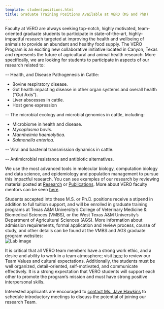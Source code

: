 ```yaml
---
template: studentpositions.html
title: Graduate Training Positions Available at VERO (MS and PhD) 
---
```


Faculty at VERO are always seeking top-notch, highly motivated, team-oriented graduate students to participate in state-of-the-art, highly-impactful research targeted at improving the health and wellbeing of animals to provide an abundant and healthy food supply.  The VERO Program is an exciting new collaborative initiative located in Canyon, Texas and represents the future of agricultural and animal health research. More specifically, we are looking for students to participate in aspects of our research related to:

-- Health, and Disease Pathogenesis in Cattle:

* Bovine respiratory disease.
* Gut health impacting disease in other organ systems and overall health (“Gut Axis”).
* Liver abscesses in cattle.
* Host gene expression
  
-- The microbial ecology and microbial genomics in cattle, including:

* Microbiome in health and disease.
* <i>Mycoplasma bovis.
* Mannheimia haemolytica.
* Salmonella enterica</i>.
  
-- Viral and bacterial transmission dynamics in cattle.

-- Antimicrobial resistance and antibiotic alternatives.

We use the most advanced tools in molecular biology, computation biology and data science, and epidemiology and population management to pursue this impactful research.  You can see examples of our research by reviewing material posted at [Research](https://www.veroresearch.org/research/) or [Publications](https://www.veroresearch.org/pubs/). More about VERO faculty mentors can be seen [here](https://www.veroresearch.org/pipages/).

<div class="container">
  <div class="left-column">
    Students accepted into these M.S. or Ph.D. positions receive a stipend in addition to full tuition support, and will be enrolled in graduate training programs at Texas A&M University’s College of Veterinary Medicine & Biomedical Sciences (VMBS), or the West Texas A&M University’s Department of Agricultural Sciences (AGS).
    More information about admission requirements, formal application and review process, course of study, and other details can be found at the VMBS and AGS graduate program websites:
  </div>
  <div class="right-column">
    <img src="https://camblab.info/wp-content/uploads/2018/03/Laboratory_pipettes_iStock-1166568295-scaled.jpg" alt="Lab image">
  </div>
</div>

It is critical that all VERO team members have a strong work ethic, and a desire and ability to work in a team atmosphere; visit [here](https://www.veroresearch.org/ourvalues/) to review our Team Values and cultural expectations.  Additionally, the students must be well organized, detail-oriented, self-motivated, and communicate effectively.  It is a strong expectation that VERO students will support each other to promote the program’s mission and must have strong positive interpersonal skills.

Interested applicants are encouraged to [contact Ms. Jaye Hawkins](mailto:jehawkins@tamu.edu) to schedule introductory meetings to discuss the potential of joining our research Team.
